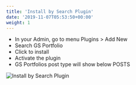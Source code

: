 ```yaml
---
title: 'Install by Search Plugin'
date: '2019-11-07T05:53:50+00:00'
weight: 1
---
```


- In your Admin, go to menu Plugins &gt; Add New
- Search GS Portfolio
- Click to install
- Activate the plugin
- GS Portfolios post type will show below POSTS

![Install by Search Plugin](../images/Install_by_Search_Plugin.png)